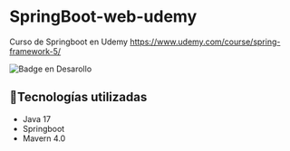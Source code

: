 # SpringBoot-web-udemy
Curso de Springboot en Udemy
https://www.udemy.com/course/spring-framework-5/

![Badge en Desarollo](https://img.shields.io/badge/STATUS-EN%20DESAROLLO-green)
## :green_apple:Tecnologías utilizadas
- Java 17
- Springboot
- Mavern 4.0

